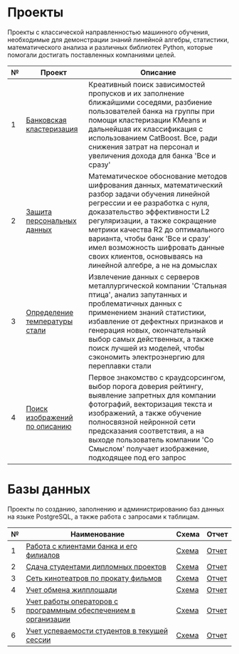 # Проекты

Проекты с классической направленностью машинного обучения, необходимые для демонстрации знаний линейной алгебры, статистики, математического анализа и различных библиотек Python, которые помогали достигать поставленных компаниями целей.

| № | Проект | Описание |
| --- | --- | --- |
| 1 | [Банковская кластеризация](https://github.com/NevzorovL/DS/tree/main/Банковская%20кластеризация) | Креативный поиск зависимостей пропусков и их заполнение ближайшими соседями, разбиение пользователей банка на группы при помощи кластеризации KMeans и дальнейшая их классификация с использованием CatBoost. Все, ради снижения затрат на персонал и увеличения дохода для банка 'Все и сразу' |
| 2 | [Защита персональных данных](https://github.com/NevzorovL/DS/tree/main/Защита%20персональных%20данных) | Математическое обоснование методов шифрования данных, математический разбор задачи обучения линейной регрессии и ее разработка с нуля, доказательство эффективности L2 регуляризации, а также сокращение метрики качества R2 до оптимального варианта, чтобы банк 'Все и сразу' имел возможность шифровать данные своих клиентов, основываясь на линейной алгебре, а не на домыслах |
| 3 | [Определение температуры стали](https://github.com/NevzorovL/DS/tree/main/Определение%20температуры%20стали) | Извлечение данных с серверов металлургической компании 'Стальная птица', анализ запутанных и проблематичных данных с применением знаний статистики, избавление от дефектных признаков и генерация новых, окончательный выбор самых действенных, а также поиск лучшей из моделей, чтобы сэкономить электроэнергию для переплавки стали |
| 4 | [Поиск изображений по описанию](https://github.com/NevzorovL/DS/tree/main/Поиск%20изображений%20по%20описанию) | Первое знакомство с краудсорсингом, выбор порога доверия рейтингу, выявление запретных для компании фотографий, векторизация текста и изображений, а также обучение полносвязной нейронной сети предсказания соответствия, а на выходе пользователь компании 'Со Смыслом' получает изображение, подходящее под его запрос |

# Базы данных

Проекты по созданию, заполнению и администрированию баз данных на языке PostgreSQL, а также работа с запросами к таблицам.

| № | Наименование | Схема | Отчет |
| --- | --- | --- | --- |
| 1 | [Работа с клиентами банка и его филиалов](https://github.com/NevzorovL/DS/tree/main/Базы%20Данных/Работа%20с%20клиентами%20банка%20и%20его%20филиалов) | [Схема](https://github.com/NevzorovL/DS/blob/main/Базы%20Данных/Работа%20с%20клиентами%20банка%20и%20его%20филиалов/GraphicScheme/Схема.png) | [Отчет](https://github.com/NevzorovL/DS/blob/main/Базы%20Данных/Работа%20с%20клиентами%20банка%20и%20его%20филиалов/Отчет.docx) |
| 2 | [Сдача студентами дипломных проектов](https://github.com/NevzorovL/DS/tree/main/Базы%20Данных/Сдача%20студентами%20дипломных%20проектов) | [Схема](https://github.com/NevzorovL/DS/blob/main/Базы%20Данных/Сдача%20студентами%20дипломных%20проектов/GraphicScheme/Схема.png) | [Отчет](https://github.com/NevzorovL/DS/blob/main/Базы%20Данных/Сдача%20студентами%20дипломных%20проектов/Отчет.docx) |
| 3 | [Сеть кинотеатров по прокату фильмов](https://github.com/NevzorovL/DS/tree/main/Базы%20Данных/Сеть%20кинотеатров%20по%20прокату%20фильмов) | [Схема](https://github.com/NevzorovL/DS/blob/main/Базы%20Данных/Сеть%20кинотеатров%20по%20прокату%20фильмов/GraphicScheme/Схема.png) | [Отчет](https://github.com/NevzorovL/DS/blob/main/Базы%20Данных/Сеть%20кинотеатров%20по%20прокату%20фильмов/Отчет.docx) |
| 4 | [Учет обмена жилплощади](https://github.com/NevzorovL/DS/tree/main/Базы%20Данных/Учет%20обмена%20жилплощади) | [Схема](https://github.com/NevzorovL/DS/blob/main/Базы%20Данных/Учет%20обмена%20жилплощади/GraphicScheme/Схема.png) | [Отчет](https://github.com/NevzorovL/DS/blob/main/Базы%20Данных/Учет%20обмена%20жилплощади/Отчет.docx) |
| 5 | [Учет работы операторов с программным обеспечением в организации](https://github.com/NevzorovL/DS/tree/main/Базы%20Данных/Учет%20работы%20операторов%20с%20программным%20обеспечением%20в%20организации) | [Схема](https://github.com/NevzorovL/DS/blob/main/Базы%20Данных/Учет%20работы%20операторов%20с%20программным%20обеспечением%20в%20организации/GraphicScheme/Схема.png) | [Отчет](https://github.com/NevzorovL/DS/blob/main/Базы%20Данных/Учет%20работы%20операторов%20с%20программным%20обеспечением%20в%20организации/Отчет.docx) |
| 6 | [Учет успеваемости студентов в текущей сессии](https://github.com/NevzorovL/DS/tree/main/Базы%20Данных/Учет%20успеваемости%20студентов%20в%20текущей%20сессии) | [Схема](https://github.com/NevzorovL/DS/blob/main/Базы%20Данных/Учет%20успеваемости%20студентов%20в%20текущей%20сессии/GraphicScheme/Схема.png) | [Отчет](https://github.com/NevzorovL/DS/blob/main/Базы%20Данных/Учет%20успеваемости%20студентов%20в%20текущей%20сессии/Отчет.docx) |
